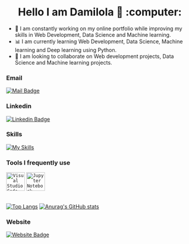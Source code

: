 <h1 align = "center">  Hello I am Damilola 👋 :computer: </h1>

* 🔭 I am constantly working on my online portfolio while improving my skills in Web Development, Data Science and Machine learning.
* 📊 I am currently learning Web Development, Data Science, Machine learning and Deep learning using Python.
* 👯 I am looking to collaborate on Web development projects, Data Science and Machine learning projects.

<h3>Email</h3>

[![Mail Badge](https://img.shields.io/badge/Damiieibikun-D14836?style=for-the-badge&logo=gmail&logoColor=white
)](mailto:damiieibikun@gmail.com)

<h3>Linkedin</h3>

[![Linkedin Badge](https://img.shields.io/badge/Damilola-Ibikunle-0077B5?style=for-the-badge&logo=linkedin&logoColor=white)](https://www.linkedin.com/in/damilola-ibikunle-336971106)

<h3>Skills</h3>

[![My Skills](https://skillicons.dev/icons?i=py,html,css,bootstrap,tailwind,js,jquery&theme=dark)](https://skillicons.dev)

<h3>Tools I frequently use</h3>
<div >
	<code><img width="50" src="https://user-images.githubusercontent.com/25181517/192108891-d86b6220-e232-423a-bf5f-90903e6887c3.png" alt="Visual Studio Code" title="Visual Studio Code"/></code>
	<code><img width="50" src="https://user-images.githubusercontent.com/25181517/183914128-3fc88b4a-4ac1-40e6-9443-9a30182379b7.png" alt="Jupyter Notebook" title="Jupyter Notebook"/></code>
</div>

<br>

[![Top Langs](https://github-readme-stats.vercel.app/api/top-langs/?username=Damiieibikun&theme=dracula)](https://github.com/anuraghazra/github-readme-stats)   [![Anurag's GitHub stats](https://github-readme-stats.vercel.app/api?username=Damiieibikun&show_icons=true&theme=tokyonight)](https://github.com/anuraghazra/github-readme-stats)

<h3>Website</h3>

 [![Website Badge](https://img.shields.io/badge/DamilolaIbikunle-000000?style=for-the-badge&logo=About.me&logoColor=white
)](https://damiieibikun.github.io/) 

